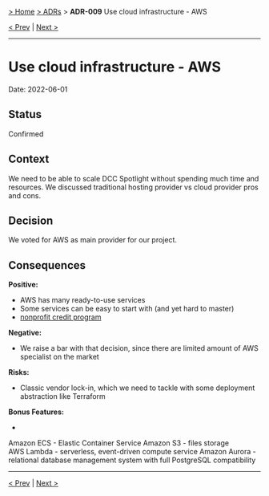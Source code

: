 [> Home](../README.md) [> ADRs](README.md) > **ADR-009** Use cloud infrastructure - AWS

[< Prev](ADR-008-separation-of-concerns.md)  |  [Next >](ADR-010-authorization-OAuth.md)

---

# Use cloud infrastructure - AWS

Date: 2022-06-01

## Status

Confirmed

## Context

We need to be able to scale DCC Spotlight without spending much time and resources. We discussed traditional hosting provider vs cloud provider pros and cons.

## Decision

We voted for AWS as main provider for our project.

## Consequences

**Positive:**

- AWS has many ready-to-use services
- Some services can be easy to start with (and yet hard to master)
- [nonprofit credit program](https://aws.amazon.com/government-education/nonprofits/nonprofit-credit-program/)

**Negative:**

- We raise a bar with that decision, since there are limited amount of AWS specialist on the market

**Risks:**

- Classic vendor lock-in, which we need to tackle with some deployment abstraction like Terraform

**Bonus Features:**

- 
Amazon ECS - Elastic Container Service
Amazon S3 - files storage  
AWS Lambda - serverless, event-driven compute service
Amazon Aurora - relational database management system with full PostgreSQL compatibility

---

[< Prev](ADR-008-separation-of-concerns.md)  |  [Next >](ADR-010-authorization-OAuth.md)

